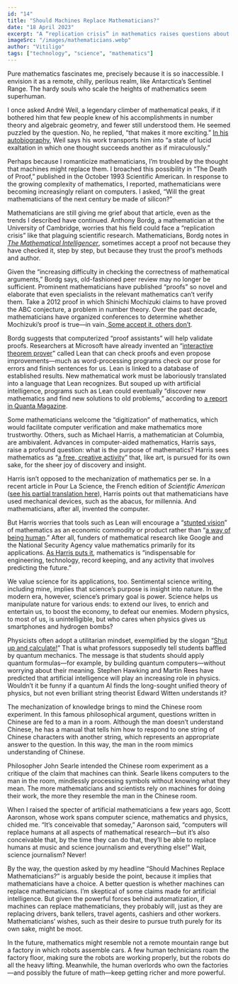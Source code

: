 ```yaml
---
id: "14"
title: "Should Machines Replace Mathematicians?"
date: "18 April 2023"
excerpt: "A “replication crisis” in mathematics raises questions about the purpose of knowledge"
imageSrc: "/images/mathematicians.webp"
author: "Vitiligo"
tags: ["technology", "science", "mathematics"]
---
```


Pure mathematics fascinates me, precisely because it is so inaccessible. I envision it as a remote, chilly, perilous realm, like Antarctica’s Sentinel Range. The hardy souls who scale the heights of mathematics seem superhuman.

I once asked André Weil, a legendary climber of mathematical peaks, if it bothered him that few people knew of his accomplishments in number theory and algebraic geometry, and fewer still understood them. He seemed puzzled by the question. No, he replied, “that makes it more exciting.” [In his autobiography](https://www.amazon.com/Apprenticeship-Mathematician-Andre-Weil/dp/3764326506/), Weil says his work transports him into “a state of lucid exaltation in which one thought succeeds another as if miraculously.”

Perhaps because I romanticize mathematicians, I’m troubled by the thought that machines might replace them. I broached this possibility in “The Death of Proof,” published in the October 1993 Scientific American. In response to the growing complexity of mathematics, I reported, mathematicians were becoming increasingly reliant on computers. I asked, “Will the great mathematicians of the next century be made of silicon?”

Mathematicians are still giving me grief about that article, even as the trends I described have continued. Anthony Bordg, a mathematician at the University of Cambridge, worries that his field could face a “replication crisis” like that plaguing scientific research. Mathematicians, Bordg notes in [_The Mathematical Intelligencer_](https://link.springer.com/article/10.1007/s00283-020-10037-7), sometimes accept a proof not because they have checked it, step by step, but because they trust the proof’s methods and author.

Given the “increasing difficulty in checking the correctness of mathematical arguments,” Bordg says, old-fashioned peer review may no longer be sufficient. Prominent mathematicians have published “proofs” so novel and elaborate that even specialists in the relevant mathematics can’t verify them. Take a 2012 proof in which Shinichi Mochizuki claims to have proved the ABC conjecture, a problem in number theory. Over the past decade, mathematicians have organized conferences to determine whether Mochizuki’s proof is true—in vain.[ Some accept it, others don’t](https://www.physicsforums.com/threads/shinichi-mochizukis-abc-conjecture-and-replication-crisis-in-maths.1002682/).

Bordg suggests that computerized “proof assistants” will help validate proofs. Researchers at Microsoft have already invented an “[interactive theorem prover](https://leanprover.github.io/)” called Lean that can check proofs and even propose improvements—much as word-processing programs check our prose for errors and finish sentences for us. Lean is linked to a database of established results. New mathematical work must be laboriously translated into a language that Lean recognizes. But souped up with artificial intelligence, programs such as Lean could eventually “discover new mathematics and find new solutions to old problems,” according to [a report in Quanta Magazine](https://www.quantamagazine.org/building-the-mathematical-library-of-the-future-20201001/).

Some mathematicians welcome the “digitization” of mathematics, which would facilitate computer verification and make mathematics more trustworthy. Others, such as Michael Harris, a mathematician at Columbia, are ambivalent. Advances in computer-aided mathematics, Harris says, raise a profound question: what is the purpose of mathematics? Harris sees mathematics as “[a free, creative activity](https://slate.com/technology/2015/03/computers-proving-mathematical-theorems-how-artificial-intelligence-could-change-math.html)” that, like art, is pursued for its own sake, for the sheer joy of discovery and insight.

Harris isn’t opposed to the mechanization of mathematics per se. In a recent article in Pour La Science, the French edition of _Scientific American_ ([see his partial translation here](https://siliconreckoner.substack.com/p/mathematicians-challenged-by-machines?s=r)), Harris points out that mathematicians have used mechanical devices, such as the abacus, for millennia. And mathematicians, after all, invented the computer.

But Harris worries that tools such as Lean will encourage a “[stunted vision](https://slate.com/technology/2015/03/computers-proving-mathematical-theorems-how-artificial-intelligence-could-change-math.html)” of mathematics as an economic commodity or product rather than “[a way of being human](https://siliconreckoner.substack.com/p/what-i-learned-in-philosophy-hall?s=w).” After all, funders of mathematical research like Google and the National Security Agency value mathematics primarily for its applications. [As Harris puts it](https://siliconreckoner.substack.com/p/on-the-implications-of-scholzes-liquid?s=w), mathematics is “indispensable for engineering, technology, record keeping, and any activity that involves predicting the future.”

We value science for its applications, too. Sentimental science writing, including mine, implies that science’s purpose is insight into nature. In the modern era, however, science’s primary goal is power. Science helps us manipulate nature for various ends: to extend our lives, to enrich and entertain us, to boost the economy, to defeat our enemies. Modern physics, to most of us, is unintelligible, but who cares when physics gives us smartphones and hydrogen bombs?

Physicists often adopt a utilitarian mindset, exemplified by the slogan “[Shut up and calculate!](https://physicstoday.scitation.org/doi/10.1063/1.2810963)” That is what professors supposedly tell students baffled by quantum mechanics. The message is that students should apply quantum formulas—for example, by building quantum computers—without worrying about their meaning. Stephen Hawking and Martin Rees have predicted that artificial intelligence will play an increasing role in physics. Wouldn’t it be funny if a quantum AI finds the long-sought unified theory of physics, but not even brilliant string theorist Edward Witten understands it?

The mechanization of knowledge brings to mind the Chinese room experiment. In this famous philosophical argument, questions written in Chinese are fed to a man in a room. Although the man doesn’t understand Chinese, he has a manual that tells him how to respond to one string of Chinese characters with another string, which represents an appropriate answer to the question. In this way, the man in the room mimics understanding of Chinese.

Philosopher John Searle intended the Chinese room experiment as a critique of the claim that machines can think. Searle likens computers to the man in the room, mindlessly processing symbols without knowing what they mean. The more mathematicians and scientists rely on machines for doing their work, the more they resemble the man in the Chinese room.

When I raised the specter of artificial mathematicians a few years ago, Scott Aaronson, whose work spans computer science, mathematics and physics, chided me. “It’s conceivable that someday,” Aaronson said, “computers will replace humans at all aspects of mathematical research—but it’s also conceivable that, by the time they can do that, they’ll be able to replace humans at music and science journalism and everything else!” Wait, science journalism? Never!

By the way, the question asked by my headline “Should Machines Replace Mathematicians?” is arguably beside the point, because it implies that mathematicians have a choice. A better question is whether machines can replace mathematicians. I’m skeptical of some claims made for artificial intelligence. But given the powerful forces behind automatization, if machines can replace mathematicians, they probably will, just as they are replacing drivers, bank tellers, travel agents, cashiers and other workers. Mathematicians’ wishes, such as their desire to pursue truth purely for its own sake, might be moot.

In the future, mathematics might resemble not a remote mountain range but a factory in which robots assemble cars. A few human technicians roam the factory floor, making sure the robots are working properly, but the robots do all the heavy lifting. Meanwhile, the human overlords who own the factories—and possibly the future of math—keep getting richer and more powerful.
